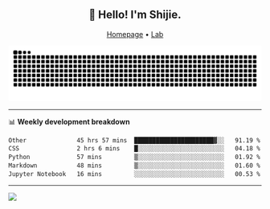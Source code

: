 <h2 align="center">👋 Hello! I'm Shijie.</h2>
<p align="center">
  <a href="https://xu-shi-jie.github.io"> Homepage</a> •
  <a href="https://onodalab.ees.hokudai.ac.jp"> Lab </a>
</p>

![Snake animation](https://github.com/xu-shi-jie/xu-shi-jie/blob/output/github-snake.svg)


-------

📊 **Weekly development breakdown**
<!--START_SECTION:waka-->

```txt
Other              45 hrs 57 mins  ██████████████████████▓░░   91.19 %
CSS                2 hrs 6 mins    █░░░░░░░░░░░░░░░░░░░░░░░░   04.18 %
Python             57 mins         ▒░░░░░░░░░░░░░░░░░░░░░░░░   01.92 %
Markdown           48 mins         ▒░░░░░░░░░░░░░░░░░░░░░░░░   01.60 %
Jupyter Notebook   16 mins         ░░░░░░░░░░░░░░░░░░░░░░░░░   00.53 %
```

<!--END_SECTION:waka-->

-------
![](https://komarev.com/ghpvc/?username=xu-shi-jie&style=flat-square&color=blue) 
